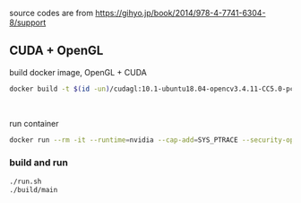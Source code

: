 source codes are from https://gihyo.jp/book/2014/978-4-7741-6304-8/support

## CUDA + OpenGL

build docker image, OpenGL + CUDA
```bash
docker build -t $(id -un)/cudagl:10.1-ubuntu18.04-opencv3.4.11-CC5.0-pcl1.11.0 ./dockerfiles/cudagl/
```
<br>

run container
```bash
docker run --rm -it --runtime=nvidia --cap-add=SYS_PTRACE --security-opt="seccomp=unconfined" -v $HOME/coding/:/opt -e CUDA_DEBUGGER_SOFTWARE_PREEMPTION=1 -e DISPLAY=$DISPLAY -v /tmp/.X11-unix:/tmp/.X11-unix -e NVIDIA_DRIVER_CAPABILITIES=compute,utility,graphics $(id -un)/cudagl:10.1-ubuntu18.04-opencv3.4.11-CC5.0-pcl1.11.0
```

### build and run
```bash
./run.sh
./build/main
```
<br>


